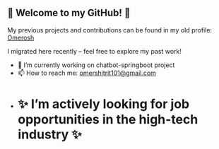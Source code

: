 
## 👋 Welcome to my GitHub! 👋

My previous projects and contributions can be found in my old profile: 
  [Omerosh](https://github.com/Omerosh)
 
I migrated here recently – feel free to explore my past work!

- 🔭 I’m currently working on chatbot-springboot project
- 📫 How to reach me: omershitrit101@gmail.com
- ✨ I’m actively looking for job opportunities in the high-tech industry ✨
  =

  


